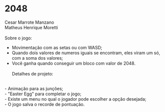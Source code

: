 # 2048
Cesar Marrote Manzano
<br>
Matheus Henrique Moretti
<br><br>
Sobre o jogo:
<br>
- Movimentação com as setas ou com WASD;
- Quando dois valores de numeros iguais se encontram, eles viram um só, com a soma dos valores;
- Você ganha quando conseguir um bloco com valor de 2048.
<br><br>
Detalhes de projeto:
<br>
- Animação para as junções;
<br>
- "Easter Egg" para completar o jogo;
<br>
- Existe um menu no qual o jogador pode escolher a opção desejada;
<br>
- O jogo salva o recorde de pontuação.
